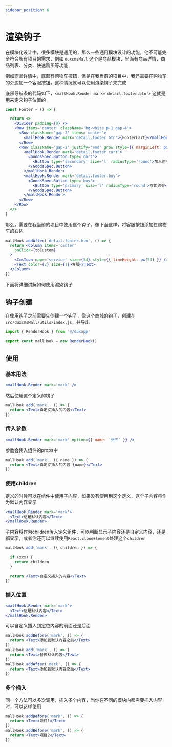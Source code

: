 ```yaml
---
sidebar_position: 6
---
```


# 渲染钩子

在模块化设计中，很多模块是通用的，那么一些通用模块设计的功能，他不可能完全符合所有项目的需求，例如 `duxcmsMall` 这个是商品模块，里面有商品详情，商品列表、分类、快速购买等功能  

例如商品详情中，底部有购物车按钮，但是在我当前的项目中，我还需要在购物车的旁边加一个客服按钮，这种情况就可以使用渲染钩子来完成

底部导航条的代码如下，`<mallHook.Render mark='detail.footer.btn'>` 这就是用来定义钩子位置的
```jsx
const Footer = () => {

  return <>
    <Divider padding={0} />
    <Row items='center' className='bg-white p-1 gap-4'>
      <Row className='gap-3' items='center'>
        <mallHook.Render mark='detail.footer.btn'>{FooterCart}</mallHook.Render>
      </Row>
      <Row className='gap-2' justify='end' grow style={{ marginLeft: px(56) }}>
        <mallHook.Render mark='detail.footer.cart'>
          <GoodsSpec.Button type='cart'>
            <Button type='secondary' size='l' radiusType='round'>加入购物车</Button>
          </GoodsSpec.Button>
        </mallHook.Render>
        <mallHook.Render mark='detail.footer.buy'>
          <GoodsSpec.Button type='buy'>
            <Button type='primary' size='l' radiusType='round'>立即购买</Button>
          </GoodsSpec.Button>
        </mallHook.Render>
      </Row>
    </Row>
  </>
}
```

那么，需要在我当前的项目中使用这个钩子，像下面这样，将客服按钮添加在购物车的右边

```jsx
mallHook.addAfter('detail.footer.btn', () => {
  return <Column items='center'
    onClick={toCustom}
  >
    <CmsIcon name='service' size={54} style={{ lineHeight: px(54) }} />
    <Text color={2} size={1}>客服</Text>
  </Column>
})
```

下面将详细讲解如何使用渲染钩子

## 钩子创建

在使用钩子之前需要先创建一个钩子，像这个商城的钩子，创建在 `src/duxcmsMall/utils/index.js`，并导出

```jsx
import { RenderHook } from '@/duxapp'

export const mallHook = new RenderHook()
```

## 使用

### 基本用法
```jsx
<mallHook.Render mark='mark' />
```
然后使用这个定义的钩子
```jsx
mallHook.add('mark', () => {
  return <Text>自定义插入的内容</Text>
})
```

### 传入参数

```jsx
<mallHook.Render mark='mark' option={{ name: '张三' }} />
```
参数会传入组件的props中
```jsx
mallHook.add('mark', ({ name }) => {
  return <Text>自定义插入的内容 {name}</Text>
})
```

### 使用children

定义的时候可以在组件中使用子内容，如果没有使用到这个定义，这个子内容将作为默认内容显示
```jsx
<mallHook.Render mark='mark'>
  <Text>这是默认内容</Text>
</mallHook.Render>
```

子内容将作为children传入定义组件，可以判断显示子内容还是自定义内容，还是都显示，或者你还可以继续使用`React.cloneElement`处理这个`children`

```jsx
mallHook.add('mark', ({ children }) => {

  if (xxx) {
    return children
  }

  return <Text>自定义插入的内容</Text>
})
```

### 插入位置

```jsx
<mallHook.Render mark='mark'>
  <Text>这是默认内容</Text>
</mallHook.Render>
```

可以自定义插入到定位内容的前面还是后面

```jsx
mallHook.addBefore('mark', () => {
  return <Text>添加到默认内容之前</Text>
})
mallHook.add('mark', () => {
  return <Text>替换默认内容</Text>
})
mallHook.addAfter('mark', () => {
  return <Text>添加到默认内容之后</Text>
})
```

### 多个插入

同一个方法可以多次调用，插入多个内容，当你在不同的模块内都需要插入内容时，可以这样使用

```jsx
mallHook.addBefore('mark', () => {
  return <Text>项目1</Text>
})
mallHook.addBefore('mark', () => {
  return <Text>项目2</Text>
})
```